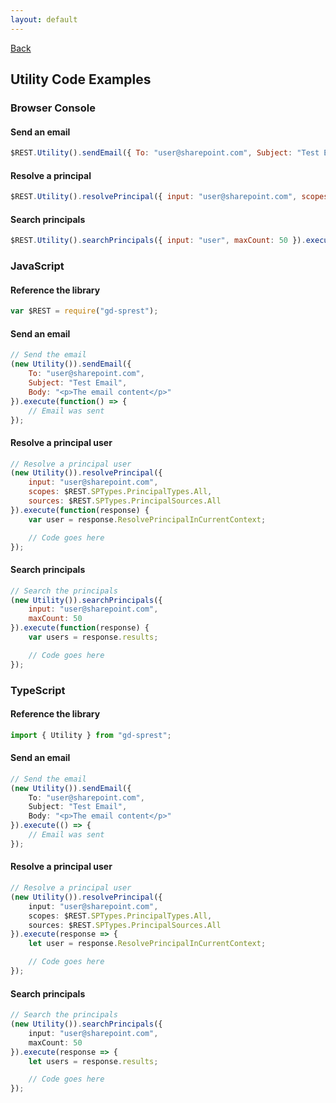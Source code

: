 ```yaml
---
layout: default
---
```

[Back](/api/utility)
## Utility Code Examples
### Browser Console
#### Send an email
```js
$REST.Utility().sendEmail({ To: "user@sharepoint.com", Subject: "Test Email", Body: "<p>The email content</p>" }).executeAndWait();
```
#### Resolve a principal
```js
$REST.Utility().resolvePrincipal({ input: "user@sharepoint.com", scopes: 15, sources: 15 }).executeAndWait();
```
#### Search principals
```js
$REST.Utility().searchPrincipals({ input: "user", maxCount: 50 }).executeAndWait();
```
### JavaScript
#### Reference the library
```js
var $REST = require("gd-sprest");
```
#### Send an email
```js
// Send the email
(new Utility()).sendEmail({
    To: "user@sharepoint.com",
    Subject: "Test Email",
    Body: "<p>The email content</p>"
}).execute(function() => {
    // Email was sent
});
```
#### Resolve a principal user
```js
// Resolve a principal user
(new Utility()).resolvePrincipal({
    input: "user@sharepoint.com",
    scopes: $REST.SPTypes.PrincipalTypes.All,
    sources: $REST.SPTypes.PrincipalSources.All
}).execute(function(response) {
    var user = response.ResolvePrincipalInCurrentContext;

    // Code goes here
});
```
#### Search principals
```js
// Search the principals
(new Utility()).searchPrincipals({
    input: "user@sharepoint.com",
    maxCount: 50
}).execute(function(response) {
    var users = response.results;

    // Code goes here
});
```
### TypeScript
#### Reference the library
```ts
import { Utility } from "gd-sprest";
```
#### Send an email
```ts
// Send the email
(new Utility()).sendEmail({
    To: "user@sharepoint.com",
    Subject: "Test Email",
    Body: "<p>The email content</p>"
}).execute(() => {
    // Email was sent
});
```
#### Resolve a principal user
```ts
// Resolve a principal user
(new Utility()).resolvePrincipal({
    input: "user@sharepoint.com",
    scopes: $REST.SPTypes.PrincipalTypes.All,
    sources: $REST.SPTypes.PrincipalSources.All
}).execute(response => {
    let user = response.ResolvePrincipalInCurrentContext;

    // Code goes here
});
```
#### Search principals
```ts
// Search the principals
(new Utility()).searchPrincipals({
    input: "user@sharepoint.com",
    maxCount: 50
}).execute(response => {
    let users = response.results;

    // Code goes here
});